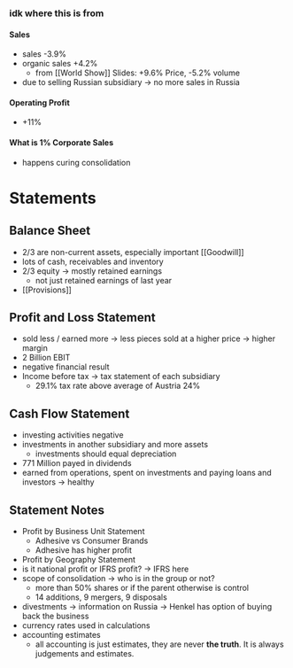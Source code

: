 
### idk where this is from
#### Sales
- sales -3.9% 
- organic sales +4.2%
	- from [[World Show]] Slides: +9.6% Price, -5.2% volume 
- due to selling Russian subsidiary -> no more sales in Russia 
#### Operating Profit
- +11%

#### What is 1% Corporate Sales
- happens curing consolidation 

# Statements
## Balance Sheet
- 2/3 are non-current assets, especially important [[Goodwill]]
- lots of cash, receivables and inventory
- 2/3 equity -> mostly retained earnings
	- not just retained earnings of last year
- [[Provisions]]
## Profit and Loss Statement
- sold less / earned more -> less pieces sold at a higher price -> higher margin
- 2 Billion EBIT
- negative financial result
- Income before tax -> tax statement of each subsidiary
	- 29.1% tax rate above average of Austria 24%
## Cash Flow Statement
- investing activities negative
- investments in another subsidiary and more assets
	- investments should equal depreciation
- 771 Million payed in dividends
- earned from operations, spent on investments and paying loans and investors -> healthy

## Statement Notes
- Profit by Business Unit Statement
	- Adhesive vs Consumer Brands
	- Adhesive has higher profit
- Profit by Geography Statement
- is it national profit or IFRS profit? -> IFRS here
- scope of consolidation -> who is in the group or not?
	- more than 50% shares or if the parent otherwise is control
	- 14 additions, 9 mergers, 9 disposals
- divestments -> information on Russia -> Henkel has option of buying back the business
- currency rates used in calculations
- accounting estimates
	- all accounting is just estimates, they are never **the truth**. It is always judgements and estimates.